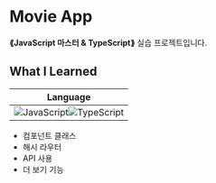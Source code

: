 # Movie App

__⟪JavaScript 마스터 & TypeScript⟫__ 실습 프로젝트입니다.

## What I Learned
|Language|
|:---:|
|![JavaScript](https://img.shields.io/badge/JavaScript-323330?style=for-the-badge&logo=javascript&logoColor=F7DF1E)![TypeScript](https://img.shields.io/badge/typescript-%23007ACC.svg?style=for-the-badge&logo=typescript&logoColor=white)|
 - 컴포넌트 클래스
 - 해시 라우터 
 - API 사용
 - 더 보기 기능
